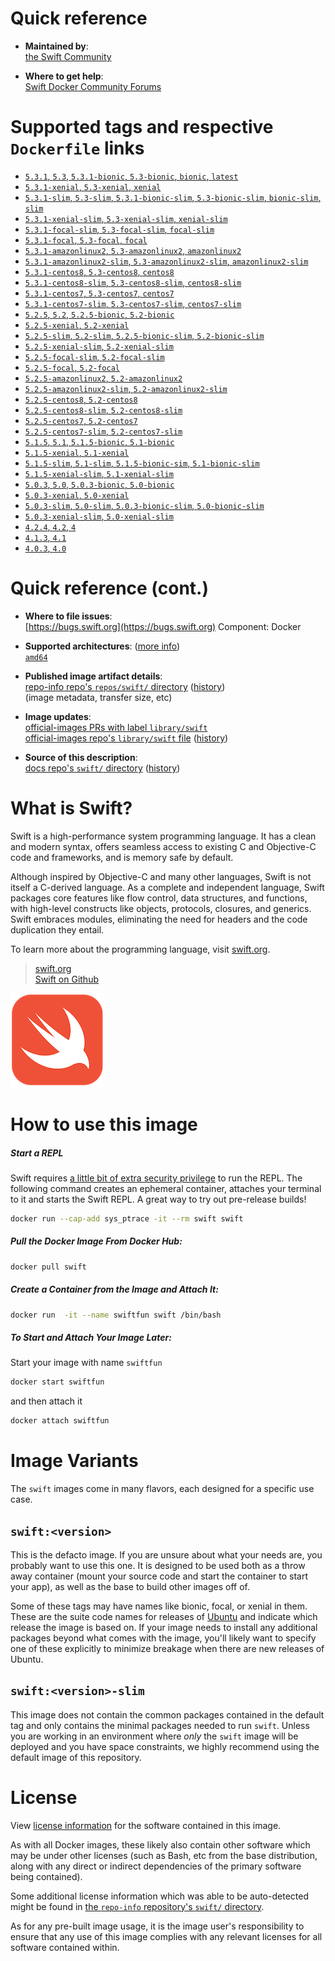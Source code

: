 <!--

********************************************************************************

WARNING:

    DO NOT EDIT "swift/README.md"

    IT IS AUTO-GENERATED

    (from the other files in "swift/" combined with a set of templates)

********************************************************************************

-->

# Quick reference

-	**Maintained by**:  
	[the Swift Community](https://github.com/apple/swift-docker)

-	**Where to get help**:  
	[Swift Docker Community Forums](https://forums.swift.org/c/server/docker)

# Supported tags and respective `Dockerfile` links

-	[`5.3.1`, `5.3`, `5.3.1-bionic`, `5.3-bionic`, `bionic`, `latest`](https://github.com/apple/swift-docker/blob/bd72b080a02ea4c65386ad57e78e965bdf1bdd94/5.3/ubuntu/18.04/Dockerfile)
-	[`5.3.1-xenial`, `5.3-xenial`, `xenial`](https://github.com/apple/swift-docker/blob/bd72b080a02ea4c65386ad57e78e965bdf1bdd94/5.3/ubuntu/16.04/Dockerfile)
-	[`5.3.1-slim`, `5.3-slim`, `5.3.1-bionic-slim`, `5.3-bionic-slim`, `bionic-slim`, `slim`](https://github.com/apple/swift-docker/blob/bd72b080a02ea4c65386ad57e78e965bdf1bdd94/5.3/ubuntu/18.04/slim/Dockerfile)
-	[`5.3.1-xenial-slim`, `5.3-xenial-slim`, `xenial-slim`](https://github.com/apple/swift-docker/blob/bd72b080a02ea4c65386ad57e78e965bdf1bdd94/5.3/ubuntu/16.04/slim/Dockerfile)
-	[`5.3.1-focal-slim`, `5.3-focal-slim`, `focal-slim`](https://github.com/apple/swift-docker/blob/bd72b080a02ea4c65386ad57e78e965bdf1bdd94/5.3/ubuntu/20.04/slim/Dockerfile)
-	[`5.3.1-focal`, `5.3-focal`, `focal`](https://github.com/apple/swift-docker/blob/bd72b080a02ea4c65386ad57e78e965bdf1bdd94/5.3/ubuntu/20.04/Dockerfile)
-	[`5.3.1-amazonlinux2`, `5.3-amazonlinux2`, `amazonlinux2`](https://github.com/apple/swift-docker/blob/bd72b080a02ea4c65386ad57e78e965bdf1bdd94/5.3/amazonlinux/2/Dockerfile)
-	[`5.3.1-amazonlinux2-slim`, `5.3-amazonlinux2-slim`, `amazonlinux2-slim`](https://github.com/apple/swift-docker/blob/bd72b080a02ea4c65386ad57e78e965bdf1bdd94/5.3/amazonlinux/2/slim/Dockerfile)
-	[`5.3.1-centos8`, `5.3-centos8`, `centos8`](https://github.com/apple/swift-docker/blob/bd72b080a02ea4c65386ad57e78e965bdf1bdd94/5.3/centos/8/Dockerfile)
-	[`5.3.1-centos8-slim`, `5.3-centos8-slim`, `centos8-slim`](https://github.com/apple/swift-docker/blob/bd72b080a02ea4c65386ad57e78e965bdf1bdd94/5.3/centos/8/slim/Dockerfile)
-	[`5.3.1-centos7`, `5.3-centos7`, `centos7`](https://github.com/apple/swift-docker/blob/bd72b080a02ea4c65386ad57e78e965bdf1bdd94/5.3/centos/7/Dockerfile)
-	[`5.3.1-centos7-slim`, `5.3-centos7-slim`, `centos7-slim`](https://github.com/apple/swift-docker/blob/bd72b080a02ea4c65386ad57e78e965bdf1bdd94/5.3/centos/7/slim/Dockerfile)
-	[`5.2.5`, `5.2`, `5.2.5-bionic`, `5.2-bionic`](https://github.com/apple/swift-docker/blob/d58282b54afb6192de97d9cad973d2d2cc928dd5/5.2/ubuntu/18.04/Dockerfile)
-	[`5.2.5-xenial`, `5.2-xenial`](https://github.com/apple/swift-docker/blob/d58282b54afb6192de97d9cad973d2d2cc928dd5/5.2/ubuntu/16.04/Dockerfile)
-	[`5.2.5-slim`, `5.2-slim`, `5.2.5-bionic-slim`, `5.2-bionic-slim`](https://github.com/apple/swift-docker/blob/d58282b54afb6192de97d9cad973d2d2cc928dd5/5.2/ubuntu/18.04/slim/Dockerfile)
-	[`5.2.5-xenial-slim`, `5.2-xenial-slim`](https://github.com/apple/swift-docker/blob/d58282b54afb6192de97d9cad973d2d2cc928dd5/5.2/ubuntu/16.04/slim/Dockerfile)
-	[`5.2.5-focal-slim`, `5.2-focal-slim`](https://github.com/apple/swift-docker/blob/d58282b54afb6192de97d9cad973d2d2cc928dd5/5.2/ubuntu/20.04/slim/Dockerfile)
-	[`5.2.5-focal`, `5.2-focal`](https://github.com/apple/swift-docker/blob/d58282b54afb6192de97d9cad973d2d2cc928dd5/5.2/ubuntu/20.04/Dockerfile)
-	[`5.2.5-amazonlinux2`, `5.2-amazonlinux2`](https://github.com/apple/swift-docker/blob/d58282b54afb6192de97d9cad973d2d2cc928dd5/5.2/amazonlinux/2/Dockerfile)
-	[`5.2.5-amazonlinux2-slim`, `5.2-amazonlinux2-slim`](https://github.com/apple/swift-docker/blob/d58282b54afb6192de97d9cad973d2d2cc928dd5/5.2/amazonlinux/2/slim/Dockerfile)
-	[`5.2.5-centos8`, `5.2-centos8`](https://github.com/apple/swift-docker/blob/d58282b54afb6192de97d9cad973d2d2cc928dd5/5.2/centos/8/Dockerfile)
-	[`5.2.5-centos8-slim`, `5.2-centos8-slim`](https://github.com/apple/swift-docker/blob/d58282b54afb6192de97d9cad973d2d2cc928dd5/5.2/centos/8/slim/Dockerfile)
-	[`5.2.5-centos7`, `5.2-centos7`](https://github.com/apple/swift-docker/blob/d58282b54afb6192de97d9cad973d2d2cc928dd5/5.2/centos/7/Dockerfile)
-	[`5.2.5-centos7-slim`, `5.2-centos7-slim`](https://github.com/apple/swift-docker/blob/d58282b54afb6192de97d9cad973d2d2cc928dd5/5.2/centos/7/slim/Dockerfile)
-	[`5.1.5`, `5.1`, `5.1.5-bionic`, `5.1-bionic`](https://github.com/apple/swift-docker/blob/05538e13a3015675d83e2553cdce5d1d67e17235/5.1/ubuntu/18.04/Dockerfile)
-	[`5.1.5-xenial`, `5.1-xenial`](https://github.com/apple/swift-docker/blob/05538e13a3015675d83e2553cdce5d1d67e17235/5.1/ubuntu/16.04/Dockerfile)
-	[`5.1.5-slim`, `5.1-slim`, `5.1.5-bionic-sim`, `5.1-bionic-slim`](https://github.com/apple/swift-docker/blob/05538e13a3015675d83e2553cdce5d1d67e17235/5.1/ubuntu/18.04/slim/Dockerfile)
-	[`5.1.5-xenial-slim`, `5.1-xenial-slim`](https://github.com/apple/swift-docker/blob/05538e13a3015675d83e2553cdce5d1d67e17235/5.1/ubuntu/16.04/slim/Dockerfile)
-	[`5.0.3`, `5.0`, `5.0.3-bionic`, `5.0-bionic`](https://github.com/apple/swift-docker/blob/78d0a2dde09af579d06e2114a101fd90b01fbfb0/5.0/ubuntu/18.04/Dockerfile)
-	[`5.0.3-xenial`, `5.0-xenial`](https://github.com/apple/swift-docker/blob/78d0a2dde09af579d06e2114a101fd90b01fbfb0/5.0/ubuntu/16.04/Dockerfile)
-	[`5.0.3-slim`, `5.0-slim`, `5.0.3-bionic-slim`, `5.0-bionic-slim`](https://github.com/apple/swift-docker/blob/78d0a2dde09af579d06e2114a101fd90b01fbfb0/5.0/ubuntu/18.04/slim/Dockerfile)
-	[`5.0.3-xenial-slim`, `5.0-xenial-slim`](https://github.com/apple/swift-docker/blob/78d0a2dde09af579d06e2114a101fd90b01fbfb0/5.0/ubuntu/16.04/slim/Dockerfile)
-	[`4.2.4`, `4.2`, `4`](https://github.com/apple/swift-docker/blob/f0a61df2dd9a14dd6988e6017ae58cc63df37f41/4.2/ubuntu/16.04/Dockerfile)
-	[`4.1.3`, `4.1`](https://github.com/apple/swift-docker/blob/34aa283f9b3473ab22b2282f71773781b121af19/4.1/Dockerfile)
-	[`4.0.3`, `4.0`](https://github.com/apple/swift-docker/blob/34aa283f9b3473ab22b2282f71773781b121af19/4.0/Dockerfile)

# Quick reference (cont.)

-	**Where to file issues**:  
	[https://bugs.swift.org](https://bugs.swift.org) Component: Docker

-	**Supported architectures**: ([more info](https://github.com/docker-library/official-images#architectures-other-than-amd64))  
	[`amd64`](https://hub.docker.com/r/amd64/swift/)

-	**Published image artifact details**:  
	[repo-info repo's `repos/swift/` directory](https://github.com/docker-library/repo-info/blob/master/repos/swift) ([history](https://github.com/docker-library/repo-info/commits/master/repos/swift))  
	(image metadata, transfer size, etc)

-	**Image updates**:  
	[official-images PRs with label `library/swift`](https://github.com/docker-library/official-images/pulls?q=label%3Alibrary%2Fswift)  
	[official-images repo's `library/swift` file](https://github.com/docker-library/official-images/blob/master/library/swift) ([history](https://github.com/docker-library/official-images/commits/master/library/swift))

-	**Source of this description**:  
	[docs repo's `swift/` directory](https://github.com/docker-library/docs/tree/master/swift) ([history](https://github.com/docker-library/docs/commits/master/swift))

# What is Swift?

Swift is a high-performance system programming language. It has a clean and modern syntax, offers seamless access to existing C and Objective-C code and frameworks, and is memory safe by default.

Although inspired by Objective-C and many other languages, Swift is not itself a C-derived language. As a complete and independent language, Swift packages core features like flow control, data structures, and functions, with high-level constructs like objects, protocols, closures, and generics. Swift embraces modules, eliminating the need for headers and the code duplication they entail.

To learn more about the programming language, visit [swift.org](https://swift.org).

> [swift.org](https://swift.org/about/)  
> [Swift on Github](https://github.com/apple/swift)

![logo](https://raw.githubusercontent.com/docker-library/docs/0e2d9afd4e84369a43b810a5cfb5a131cfaac779/swift/logo.png)

# How to use this image

##### Start a REPL

Swift requires [a little bit of extra security privilege](https://github.com/apple/swift-docker/issues/9#issuecomment-272527182) to run the REPL. The following command creates an ephemeral container, attaches your terminal to it and starts the Swift REPL. A great way to try out pre-release builds!

```bash
docker run --cap-add sys_ptrace -it --rm swift swift
```

##### Pull the Docker Image From Docker Hub:

```bash
docker pull swift
```

##### Create a Container from the Image and Attach It:

```bash
docker run  -it --name swiftfun swift /bin/bash
```

##### To Start and Attach Your Image Later:

Start your image with name `swiftfun`

```bash
docker start swiftfun
```

and then attach it

```bash
docker attach swiftfun
```

# Image Variants

The `swift` images come in many flavors, each designed for a specific use case.

## `swift:<version>`

This is the defacto image. If you are unsure about what your needs are, you probably want to use this one. It is designed to be used both as a throw away container (mount your source code and start the container to start your app), as well as the base to build other images off of.

Some of these tags may have names like bionic, focal, or xenial in them. These are the suite code names for releases of [Ubuntu](https://wiki.ubuntu.com/Releases) and indicate which release the image is based on. If your image needs to install any additional packages beyond what comes with the image, you'll likely want to specify one of these explicitly to minimize breakage when there are new releases of Ubuntu.

## `swift:<version>-slim`

This image does not contain the common packages contained in the default tag and only contains the minimal packages needed to run `swift`. Unless you are working in an environment where *only* the `swift` image will be deployed and you have space constraints, we highly recommend using the default image of this repository.

# License

View [license information](https://swift.org/LICENSE.txt) for the software contained in this image.

As with all Docker images, these likely also contain other software which may be under other licenses (such as Bash, etc from the base distribution, along with any direct or indirect dependencies of the primary software being contained).

Some additional license information which was able to be auto-detected might be found in [the `repo-info` repository's `swift/` directory](https://github.com/docker-library/repo-info/tree/master/repos/swift).

As for any pre-built image usage, it is the image user's responsibility to ensure that any use of this image complies with any relevant licenses for all software contained within.

